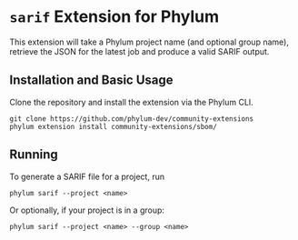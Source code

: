 # `sarif` Extension for Phylum
This extension will take a Phylum project name (and optional group name), retrieve the JSON for the latest job and produce a valid SARIF output.

## Installation and Basic Usage
Clone the repository and install the extension via the Phylum CLI.

```console
git clone https://github.com/phylum-dev/community-extensions
phylum extension install community-extensions/sbom/
```

## Running
To generate a SARIF file for a project, run 

    phylum sarif --project <name>

Or optionally, if your project is in a group:

    phylum sarif --project <name> --group <name>
